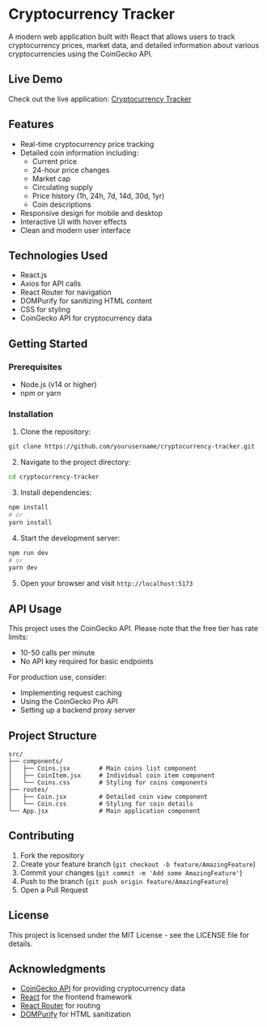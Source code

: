 # Cryptocurrency Tracker

A modern web application built with React that allows users to track cryptocurrency prices, market data, and detailed information about various cryptocurrencies using the CoinGecko API.

## Live Demo

Check out the live application: [Cryptocurrency Tracker](https://crypto-search-rho.vercel.app/)

## Features

- Real-time cryptocurrency price tracking
- Detailed coin information including:
  - Current price
  - 24-hour price changes
  - Market cap
  - Circulating supply
  - Price history (1h, 24h, 7d, 14d, 30d, 1yr)
  - Coin descriptions
- Responsive design for mobile and desktop
- Interactive UI with hover effects
- Clean and modern user interface

## Technologies Used

- React.js
- Axios for API calls
- React Router for navigation
- DOMPurify for sanitizing HTML content
- CSS for styling
- CoinGecko API for cryptocurrency data

## Getting Started

### Prerequisites

- Node.js (v14 or higher)
- npm or yarn

### Installation

1. Clone the repository:
```bash
git clone https://github.com/yourusername/cryptocurrency-tracker.git
```

2. Navigate to the project directory:
```bash
cd cryptocurrency-tracker
```

3. Install dependencies:
```bash
npm install
# or
yarn install
```

4. Start the development server:
```bash
npm run dev
# or
yarn dev
```

5. Open your browser and visit `http://localhost:5173`

## API Usage

This project uses the CoinGecko API. Please note that the free tier has rate limits:
- 10-50 calls per minute
- No API key required for basic endpoints

For production use, consider:
- Implementing request caching
- Using the CoinGecko Pro API
- Setting up a backend proxy server

## Project Structure

```
src/
├── components/
│   ├── Coins.jsx        # Main coins list component
│   ├── CoinItem.jsx     # Individual coin item component
│   └── Coins.css        # Styling for coins components
├── routes/
│   ├── Coin.jsx         # Detailed coin view component
│   └── Coin.css         # Styling for coin details
└── App.jsx              # Main application component
```

## Contributing

1. Fork the repository
2. Create your feature branch (`git checkout -b feature/AmazingFeature`)
3. Commit your changes (`git commit -m 'Add some AmazingFeature'`)
4. Push to the branch (`git push origin feature/AmazingFeature`)
5. Open a Pull Request

## License

This project is licensed under the MIT License - see the LICENSE file for details.

## Acknowledgments

- [CoinGecko API](https://www.coingecko.com/en/api) for providing cryptocurrency data
- [React](https://reactjs.org/) for the frontend framework
- [React Router](https://reactrouter.com/) for routing
- [DOMPurify](https://github.com/cure53/DOMPurify) for HTML sanitization 